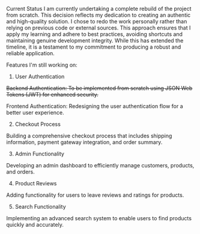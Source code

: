 Current Status
I am currently undertaking a complete rebuild of the project from scratch. This decision reflects my dedication to creating an authentic and high-quality solution. I chose to redo the work personally rather than relying on previous code or external sources. This approach ensures that I apply my learning and adhere to best practices, avoiding shortcuts and maintaining genuine development integrity. While this has extended the timeline, it is a testament to my commitment to producing a robust and reliable application.

Features I'm still working on:

1. User Authentication

~~Backend Authentication: To be implemented from scratch using JSON Web Tokens (JWT) for enhanced security.~~

Frontend Authentication: Redesigning the user authentication flow for a better user experience.

2. Checkout Process

Building a comprehensive checkout process that includes shipping information, payment gateway integration, and order summary.

3. Admin Functionality

Developing an admin dashboard to efficiently manage customers, products, and orders.

4. Product Reviews

Adding functionality for users to leave reviews and ratings for products.

5. Search Functionality

Implementing an advanced search system to enable users to find products quickly and accurately.
